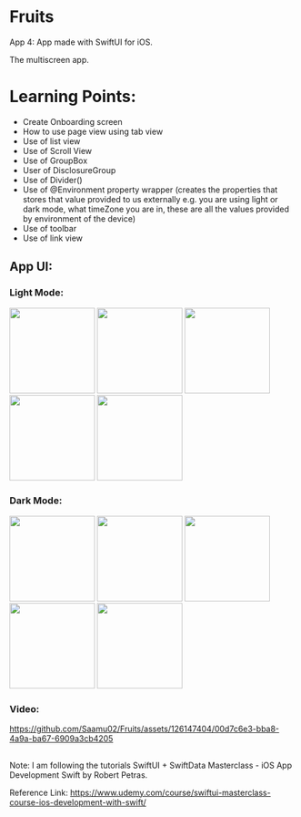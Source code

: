 # Fruits

App 4: App made with SwiftUI for iOS.

The multiscreen app.

# Learning Points:
- Create Onboarding screen
- How to use page view using tab view
- Use of list view
- Use of Scroll View
- Use of GroupBox
- User of DisclosureGroup
- Use of Divider() 
- Use of @Environment property wrapper (creates the properties that stores that value provided to us externally e.g. you are using light or dark mode, what timeZone you are in, these are all the values provided by environment of the device)
- Use of toolbar
- Use of link view 

## App UI:

### Light Mode:

<img src="https://github.com/Saamu02/Fruits/assets/126147404/7901c517-c707-4b6a-840c-624859f25603" width="150" />
<img src="https://github.com/Saamu02/Fruits/assets/126147404/eb377450-12c3-4967-abd4-7a2434458b0d" width="150" />
<img src="https://github.com/Saamu02/Fruits/assets/126147404/86896027-8a78-4c40-b807-27a25a08553a" width="150" />
<img src="https://github.com/Saamu02/Fruits/assets/126147404/a7d38872-cf53-401c-b8e4-065becd1b06a" width="150" />
<img src="https://github.com/Saamu02/Fruits/assets/126147404/bd0fa551-1990-4103-b854-ac9b7221742c" width="150" />


### Dark Mode:

<img src="https://github.com/Saamu02/Fruits/assets/126147404/8c66de27-44a0-48fa-ae0a-f849c4b4fb0b" width="150" />
<img src="https://github.com/Saamu02/Fruits/assets/126147404/863ea609-6489-422c-b4a9-da8d6d2630c2" width="150" />
<img src="https://github.com/Saamu02/Fruits/assets/126147404/c3bf0e60-41b8-4aed-b2b9-a858928181fd" width="150" />
<img src="https://github.com/Saamu02/Fruits/assets/126147404/cb372593-ad19-45f8-835b-61bcfb488b37" width="150" />
<img src="https://github.com/Saamu02/Fruits/assets/126147404/f54e014b-97ca-4ae5-95a5-15a6787f0037" width="150" />


### Video:

https://github.com/Saamu02/Fruits/assets/126147404/00d7c6e3-bba8-4a9a-ba67-6909a3cb4205



## 
## 

Note: I am following the tutorials SwiftUI + SwiftData Masterclass - iOS App Development Swift by Robert Petras.

Reference Link: https://www.udemy.com/course/swiftui-masterclass-course-ios-development-with-swift/
